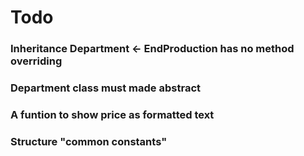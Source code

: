# Todo

### Inheritance Department <- EndProduction has no method overriding

### Department class must made abstract

### A funtion to show price as formatted text

### Structure "common constants"